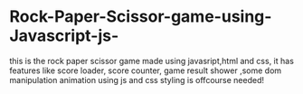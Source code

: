 # Rock-Paper-Scissor-game-using-Javascript-js-
this is the rock paper scissor game made using javasript,html and css, it has features like score loader, score counter, game result shower ,some dom manipulation animation using js and css styling is offcourse needed!
